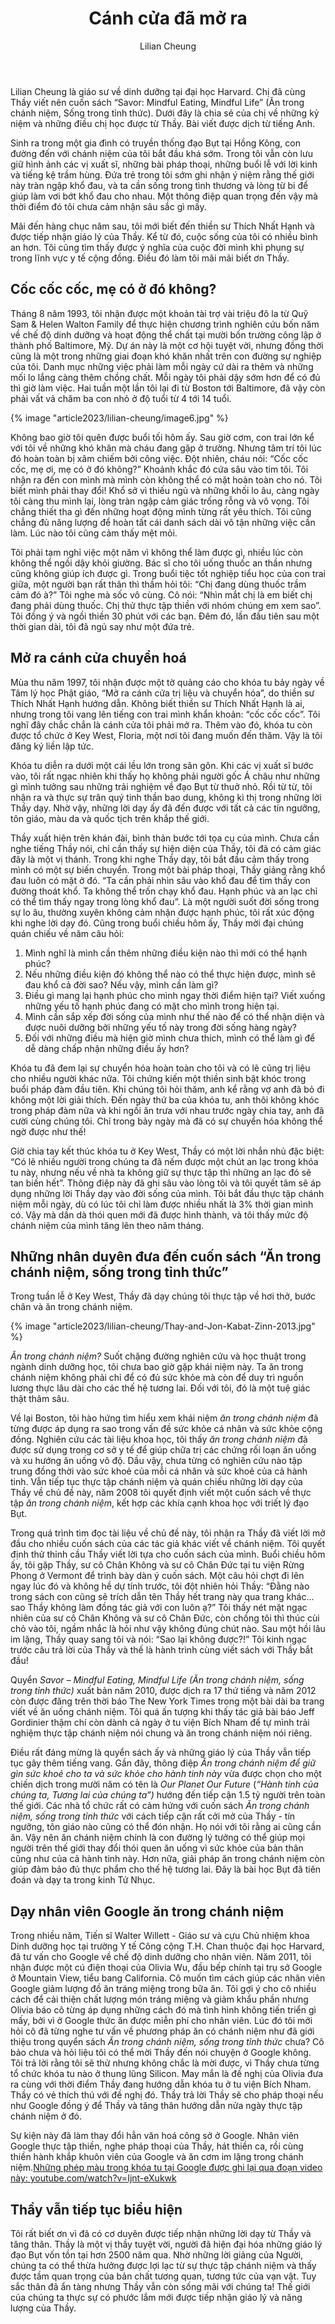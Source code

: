 ﻿---
title: Cánh cửa đã mở ra
author: Lilian Cheung
---

<!-- ## cánh cửa đã mở ra: một cuộc sống bình an và ý nghĩa -->

<p class="editors-preface">Lilian Cheung là giáo sư về dinh dưỡng tại đại học Harvard. Chị đã cùng Thầy viết nên cuốn sách “Savor: Mindful Eating, Mindful Life” (Ăn trong chánh niệm, Sống trong tỉnh thức). Dưới đây là chia sẻ của chị về những kỷ niệm và những điều chị học được từ Thầy. Bài viết được dịch từ tiếng Anh.</p>

Sinh ra trong một gia đình có truyền thống đạo Bụt tại Hồng Kông, con đường đến với chánh niệm của tôi bắt đầu khá sớm. Trong tôi vẫn còn lưu giữ hình ảnh các vị xuất sĩ, những bài pháp thoại, những buổi lễ với lời kinh và tiếng kệ trầm hùng. Đứa trẻ trong tôi sớm ghi nhận ý niệm rằng thế giới này tràn ngập khổ đau, và ta cần sống trong tình thương và lòng từ bi để giúp làm vơi bớt khổ đau cho nhau. Một thông điệp quan trọng đến vậy mà thời điểm đó tôi chưa cảm nhận sâu sắc gì mấy.

Mãi đến hàng chục năm sau, tôi mới biết đến thiền sư Thích Nhất Hạnh và được tiếp nhận giáo lý của Thầy. Kể từ đó, cuộc sống của tôi có nhiều bình an hơn. Tôi cũng tìm thấy được ý nghĩa của cuộc đời mình khi phụng sự trong lĩnh vực y tế cộng đồng. Điều đó làm tôi mãi mãi biết ơn Thầy.

## Cốc cốc cốc, mẹ có ở đó không?

Tháng 8 năm 1993, tôi nhận được một khoản tài trợ vài triệu đô la từ Quỹ Sam & Helen Walton Family để thực hiện chương trình nghiên cứu bốn năm về chế độ dinh dưỡng và hoạt động thể chất tại mười bốn trường công lập ở thành phố Baltimore, Mỹ. Dự án này là một cơ hội tuyệt vời, nhưng đồng thời cũng là một trong những giai đoạn khó khăn nhất trên con đường sự nghiệp của tôi. Danh mục những việc phải làm mỗi ngày cứ dài ra thêm và những mối lo lắng càng thêm chồng chất. Mỗi ngày tôi phải dậy sớm hơn để có đủ thì giờ làm việc. Hai tuần một lần tôi lại đi từ Boston tới Baltimore, đã vậy còn phải vất vả chăm ba con nhỏ ở độ tuổi từ 4 tới 14 tuổi.

{% image "article2023/lilian-cheung/image6.jpg" %}

Không bao giờ tôi quên được buổi tối hôm ấy. Sau giờ cơm, con trai lớn kể với tôi về những khó khăn mà cháu đang gặp ở trường. Nhưng tâm trí tôi lúc đó hoàn toàn bị xâm chiếm bởi công việc. Đột nhiên, cháu nói: “Cốc cốc cốc, mẹ ơi, mẹ có ở đó không?” Khoảnh khắc đó cứa sâu vào tim tôi. Tôi nhận ra đến con mình mà mình còn không thể có mặt hoàn toàn cho nó. Tôi biết mình phải thay đổi! Khổ sở vì thiếu ngủ và những khối lo âu, càng ngày tôi càng thu mình lại, lòng tràn ngập cảm giác trống rỗng và vô vọng. Tôi chẳng thiết tha gì đến những hoạt động mình từng rất yêu thích. Tôi cũng chẳng đủ năng lượng để hoàn tất cái danh sách dài vô tận những việc cần làm. Lúc nào tôi cũng cảm thấy mệt mỏi.

Tôi phải tạm nghỉ việc một năm vì không thể làm được gì, nhiều lúc còn không thể ngồi dậy khỏi giường. Bác sĩ cho tôi uống thuốc an thần nhưng cũng không giúp ích được gì. Trong buổi tiệc tốt nghiệp tiểu học của con trai giữa, một người bạn rất thân thì thầm hỏi tôi: “Chị đang dùng thuốc trầm cảm đó à?” Tôi nghe mà sốc vô cùng. Cô nói: “Nhìn mắt chị là em biết chị đang phải dùng thuốc. Chị thử thực tập thiền với nhóm chúng em xem sao”. Tôi đồng ý và ngồi thiền 30 phút với các bạn. Đêm đó, lần đầu tiên sau một thời gian dài, tôi đã ngủ say như một đứa trẻ. 

## Mở ra cánh cửa chuyển hoá

Mùa thu năm 1997, tôi nhận được một tờ quảng cáo cho khóa tu bảy ngày về Tâm lý học Phật giáo, “Mở ra cánh cửa trị liệu và chuyển hóa”, do thiền sư Thích Nhất Hạnh hướng dẫn. Không biết thiền sư Thích Nhất Hạnh là ai, nhưng trong tôi vang lên tiếng con trai mình khẩn khoản: “cốc cốc cốc”. Tôi nghĩ đây chắc chắn là cánh cửa tôi phải mở ra. Thêm vào đó, khóa tu còn được tổ chức ở Key West, Floria, một nơi tôi đang muốn đến thăm. Vậy là tôi đăng ký liền lập tức.

Khóa tu diễn ra dưới một cái lều lớn trong sân gôn. Khi các vị xuất sĩ bước vào, tôi rất ngạc nhiên khi thấy họ không phải người gốc Á châu như những gì mình tưởng sau những trải nghiệm về đạo Bụt từ thuở nhỏ. Rồi từ từ, tôi nhận ra và thực sự trân quý tinh thần bao dung, không kì thị trong những lời Thầy dạy. Nhờ vậy, những lời dạy ấy đã đến được với tất cả các tín ngưỡng, tôn giáo, màu da và quốc tịch trên khắp thế giới.

Thầy xuất hiện trên khán đài, bình thản bước tới tọa cụ của mình. Chưa cần nghe tiếng Thầy nói, chỉ cần thấy sự hiện diện của Thầy, tôi đã có cảm giác đây là một vị thánh. Trong khi nghe Thầy dạy, tôi bắt đầu cảm thấy trong mình có một sự biến chuyển. Trong một bài pháp thoại, Thầy giảng rằng khổ đau luôn có mặt ở đó. “Ta cần phải nhìn sâu vào khổ đau để tìm thấy con đường thoát khổ. Ta không thể trốn chạy khổ đau. Hạnh phúc và an lạc chỉ có thể tìm thấy ngay trong lòng khổ đau”. Là một người suốt đời sống trong sự lo âu, thường xuyên không cảm nhận được hạnh phúc, tôi rất xúc động khi nghe lời dạy đó. Cũng trong buổi chiều hôm ấy, Thầy mời đại chúng quán chiếu về năm câu hỏi:

1. Mình nghĩ là mình cần thêm những điều kiện nào thì mới có thể hạnh phúc?
2. Nếu những điều kiện đó không thể nào có thể thực hiện được, mình sẽ đau khổ cả đời sao? Nếu vậy, mình cần làm gì?
3. Điều gì mang lại hạnh phúc cho mình ngay thời điểm hiện tại? Viết xuống những yếu tố hạnh phúc đang có mặt cho mình trong hiện tại.
4. Mình cần sắp xếp đời sống của mình như thế nào để có thể nhận diện và được nuôi dưỡng bởi những yếu tố này trong đời sống hàng ngày?
5. Đối với những điều mà hiện giờ mình chưa thích, mình có thể làm gì để dễ dàng chấp nhận những điều ấy hơn?

Khóa tu đã đem lại sự chuyển hóa hoàn toàn cho tôi và có lẽ cũng trị liệu cho nhiều người khác nữa. Tôi chứng kiến một thiền sinh bật khóc trong buổi pháp đàm đầu tiên. Khi chúng tôi hỏi thăm, anh kể rằng vợ anh đã bỏ đi không một lời giải thích. Đến ngày thứ ba của khóa tu, anh thôi không khóc trong pháp đàm nữa và khi ngồi ăn trưa với nhau trước ngày chia tay, anh đã cười cùng chúng tôi. Chỉ trong bảy ngày mà đã có sự chuyển hóa không thể ngờ được như thế!

Giờ chia tay kết thúc khóa tu ở Key West, Thầy có một lời nhắn nhủ đặc biệt: “Có lẽ nhiều người trong chúng ta đã nếm được một chút an lạc trong khóa tu này, nhưng nếu về nhà ta không giữ sự thực tập thì những an lạc đó sẽ tan biến hết”. Thông điệp này đã ghi sâu vào lòng tôi và tôi quyết tâm sẽ áp dụng những lời Thầy dạy vào đời sống của mình. Tôi bắt đầu thực tập chánh niệm mỗi ngày, dù có lúc tôi chỉ làm được nhiều nhất là 3% thời gian mình có. Vậy mà dần dà thói quen mới đã được hình thành, và tôi thấy mức độ chánh niệm của mình tăng lên theo năm tháng.

## Những nhân duyên đưa đến cuốn sách “Ăn trong chánh niệm, sống trong tỉnh thức”

Trong tuần lễ ở Key West, Thầy đã dạy chúng tôi thực tập về hơi thở, bước chân và ăn trong chánh niệm.

{% image "article2023/lilian-cheung/Thay-and-Jon-Kabat-Zinn-2013.jpg" %}

*Ăn trong chánh niệm?* Suốt chặng đường nghiên cứu và học thuật trong ngành dinh dưỡng học, tôi chưa bao giờ gặp khái niệm này. Ta ăn trong chánh niệm không phải chỉ để có đủ sức khỏe mà còn để duy trì nguồn lương thực lâu dài cho các thế hệ tương lai. Đối với tôi, đó là một tuệ giác thật thâm sâu.

Về lại Boston, tôi hào hứng tìm hiểu xem khái niệm *ăn trong chánh niệm* đã từng được áp dụng ra sao trong vấn đề sức khỏe cá nhân và sức khỏe cộng đồng. Nghiên cứu các tài liệu khoa học, tôi thấy *ăn trong chánh niệm* đã được sử dụng trong cơ sở y tế để giúp chữa trị các chứng rối loạn ăn uống và xu hướng ăn uống vô độ. Dầu vậy, chưa từng có nghiên cứu nào tập trung đồng thời vào sức khoẻ của mỗi cá nhân và sức khoẻ của cả hành tinh. Vẫn tiếp tục thực tập chánh niệm và quán chiếu những lời dạy của Thầy về chủ đề này, năm 2008 tôi quyết định viết một cuốn sách về thực tập *ăn trong chánh niệm*, kết hợp các khía cạnh khoa học với triết lý đạo Bụt.

Trong quá trình tìm đọc tài liệu về chủ đề này, tôi nhận ra Thầy đã viết lời mở đầu cho nhiều cuốn sách của các tác giả khác viết về chánh niệm. Tôi quyết định thử thỉnh cầu Thầy viết lời tựa cho cuốn sách của mình. Buổi chiều hôm ấy, tôi gặp Thầy, sư cô Chân Không và sư cô Chân Đức tại tu viện Rừng Phong ở Vermont để trình bày dàn ý cuốn sách. Một câu hỏi chợt đi lên ngay lúc đó và không hề dự tính trước, tôi đột nhiên hỏi Thầy: “Đằng nào trong sách con cũng sẽ trích dẫn tên Thầy hết trang này qua trang khác… sao Thầy không làm đồng tác giả với con luôn ạ?” Tôi thấy nét mặt ngạc nhiên của sư cô Chân Không và sư cô Chân Đức, còn chồng tôi thì thúc cùi chỏ vào tôi, ngầm nhắc là hỏi như vậy không đúng chút nào. Sau một hồi lâu im lặng, Thầy quay sang tôi và nói: “Sao lại không được?!” Tôi kinh ngạc trước câu trả lời của Thầy và thế là hành trình cùng viết sách với Thầy bắt đầu! 

Quyển *Savor – Mindful Eating, Mindful Life (Ăn trong chánh niệm, sống trong tỉnh thức)* xuất bản năm 2010, được dịch ra 17 thứ tiếng và năm 2012 còn được đăng trên thời báo The New York Times trong một bài dài ba trang viết về ăn uống chánh niệm. Tôi quá ấn tượng khi thấy tác giả bài báo Jeff Gordinier thậm chí còn dành cả ngày ở tu viện Bích Nham để tự mình trải nghiệm thực tập chánh niệm nói chung và ăn trong chánh niệm nói riêng.

<!-- {% image "article2023/lilian-cheung/image3.jpg" %} -->

Điều rất đáng mừng là quyển sách ấy và những giáo lý của Thầy vẫn tiếp tục gây thêm tiếng vang. Gần đây, thông điệp *Ăn trong chánh niệm để giữ gìn sức khoẻ cho ta và sức khỏe cho hành tinh này* vừa được chọn cho một chiến dịch trong mười năm có tên là *Our Planet Our Future* (*“Hành tinh của chúng ta, Tương lai của chúng ta”)* hướng đến tiếp cận 1.5 tỷ người trên toàn thế giới. Các nhà tổ chức rất có cảm hứng với cuốn sách *Ăn trong chánh niệm, sống trong tỉnh thức* với cách tiếp cận rất cởi mở của Thầy - tín ngưỡng, tôn giáo nào cũng có thể đón nhận. Họ nói với tôi rằng ai cũng cần ăn. Vậy nên ăn chánh niệm chính là con đường lý tưởng có thể giúp mọi người trên thế giới thay đổi thói quen ăn uống vì sức khỏe của bản thân cũng như của cả hành tinh này. Hơn nữa, giải pháp ăn trong chánh niệm còn giúp đảm bảo đủ thực phẩm cho thế hệ tương lai. Đây là bài học Bụt đã tiên đoán và dạy ta trong kinh Tử Nhục.

## Dạy nhân viên Google ăn trong chánh niệm

Trong nhiều năm, Tiến sĩ Walter Willett - Giáo sư và cựu Chủ nhiệm khoa Dinh dưỡng học tại trường Y tế Công cộng T.H. Chan thuộc đại học Harvard, đã tư vấn cho Google về chế độ dinh dưỡng cho nhân viên. Năm 2011, tôi nhận được một cú điện thoại của Olivia Wu, đầu bếp chính tại trụ sở Google ở Mountain View, tiểu bang California. Cô muốn tìm cách giúp các nhân viên Google giảm lượng đồ ăn tráng miệng trong bữa ăn. Tôi gợi ý cho cô nhiều cách để cải thiện chất lượng món tráng miệng và giảm khẩu phần nhưng Olivia báo cô từng áp dụng những cách đó mà tình hình không tiến triển gì mấy, bởi vì ở Google thức ăn được miễn phí cho nhân viên. Lúc đó tôi mới hỏi cô đã từng nghe tư vấn về phương pháp ăn có chánh niệm như đã giới thiệu trong quyển sách *Ăn trong chánh niệm, sống trong tỉnh thức* chưa? Cô bảo chưa và hỏi liệu tôi có thể mời Thầy đến nói chuyện ở Google không. Tôi trả lời rằng tôi sẽ thử nhưng không chắc là mời được, vì Thầy chưa từng tổ chức khóa tu nào ở thung lũng Silicon. May mắn là đề nghị của Olivia đưa ra cùng với thời điểm Thầy đang hướng dẫn khóa tu ở tu viện Bích Nham. Thầy có vẻ thích thú với đề nghị đó. Thầy trả lời Thầy sẽ cho pháp thoại nếu như Google đồng ý để Thầy và tăng thân hướng dẫn nửa ngày thực tập chánh niệm ở đó. 

<!-- {% image "article2023/lilian-cheung/image5.jpg" %} -->

Sự kiện này đã làm thay đổi hẳn văn hoá công sở ở Google. Nhân viên Google thực tập thiền, nghe pháp thoại của Thầy, hát thiền ca, rồi cùng thiền hành khắp khuôn viên của Google và ăn cơm im lặng trong chánh niệm.<a class="note" href="https://www.youtube.com/watch?v=Ijnt-eXukwk">Những phép màu trong khóa tu tại Google được ghi lại qua đoạn video này: youtube.com/watch?v=Ijnt-eXukwk</a>

## Thầy vẫn tiếp tục biểu hiện

Tôi rất biết ơn vì đã có cơ duyên được tiếp nhận những lời dạy từ Thầy và tăng thân. Thầy là một vị thầy tuyệt vời, người đã hiện đại hóa những giáo lý đạo Bụt vốn tồn tại hơn 2500 năm qua. Nhờ những lời giảng của Người, chúng ta có thể thừa hưởng được lợi lạc từ sự thực tập chánh niệm và thấy được tầm quan trọng của bản chất tương quan, tương tức của vạn vật. Tuy sắc thân đã ẩn tàng nhưng Thầy vẫn còn sống mãi với chúng ta! Thế giới của chúng ta thực sự có phước lắm mới được tiếp nhận giáo lý và năng lượng của Thầy.
